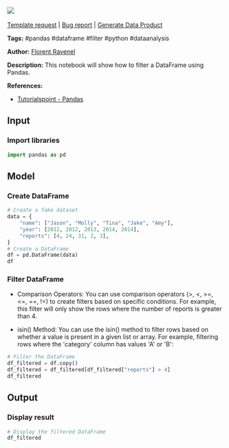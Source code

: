 <a href="https://app.naas.ai/user-redirect/naas/downloader?url=https://raw.githubusercontent.com/jupyter-naas/awesome-notebooks/master/Pandas/Pandas_Filter_DataFrame.ipynb" target="_parent"><img src="https://naasai-public.s3.eu-west-3.amazonaws.com/Open_in_Naas_Lab.svg"/></a><br><br><a href="https://github.com/jupyter-naas/awesome-notebooks/issues/new?assignees=&labels=&template=template-request.md&title=Tool+-+Action+of+the+notebook+">Template request</a> | <a href="https://github.com/jupyter-naas/awesome-notebooks/issues/new?assignees=&labels=bug&template=bug_report.md&title=Pandas+-+Filter+DataFrame:+Error+short+description">Bug report</a> | <a href="https://app.naas.ai/user-redirect/naas/downloader?url=https://raw.githubusercontent.com/jupyter-naas/awesome-notebooks/master/Naas/Naas_Start_data_product.ipynb" target="_parent">Generate Data Product</a>

**Tags:** #pandas #dataframe #filter #python #dataanalysis

**Author:** [Florent Ravenel](https://www.linkedin.com/in/florent-ravenel/)

**Description:** This notebook will show how to filter a DataFrame using Pandas.

**References:**
- [Tutorialspoint - Pandas](https://www.tutorialspoint.com/python_pandas/python_pandas_dataframe.htm)

## Input

### Import libraries


```python
import pandas as pd
```

## Model

### Create DataFrame


```python
# Create a fake dataset
data = {
    "name": ["Jason", "Molly", "Tina", "Jake", "Amy"],
    "year": [2012, 2012, 2013, 2014, 2014],
    "reports": [4, 24, 31, 2, 3],
}
# Create a DataFrame
df = pd.DataFrame(data)
df
```

### Filter DataFrame

- Comparison Operators: You can use comparison operators (>, <, >=, <=, ==, !=) to create filters based on specific conditions. For example, this filter will only show the rows where the number of reports is greater than 4. 

- isin() Method: You can use the isin() method to filter rows based on whether a value is present in a given list or array. For example, filtering rows where the 'category' column has values 'A' or 'B':


```python
# Filter the DataFrame
df_filtered = df.copy()
df_filtered = df_filtered[df_filtered["reports"] > 4]
df_filtered
```

## Output

### Display result


```python
# Display the filtered DataFrame
df_filtered
```

 
